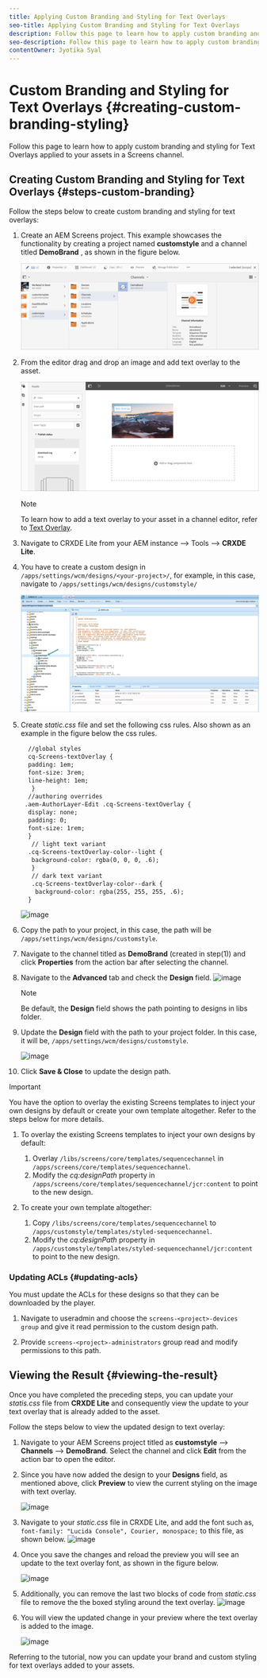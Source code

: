 ```yaml
---
title: Applying Custom Branding and Styling for Text Overlays
seo-title: Applying Custom Branding and Styling for Text Overlays
description: Follow this page to learn how to apply custom branding and styling for Text Overlays.
seo-description: Follow this page to learn how to apply custom branding and styling for Text Overlays.
contentOwner: Jyotika Syal
---
```


# Custom Branding and Styling for Text Overlays {#creating-custom-branding-styling}

Follow this page to learn how to apply custom branding and styling for Text Overlays applied to your assets in a Screens channel.

## Creating Custom Branding and Styling for Text Overlays {#steps-custom-branding}

Follow the steps below to create custom branding and styling for text overlays:

1. Create an AEM Screens project. This example showcases the functionality by creating a project named **customstyle** and a channel titled **DemoBrand** , as shown in the figure below.

    ![image](/help/user-guide/assets/custom-brand/custom-brand1.png)

1. From the editor drag and drop an image and add text overlay to the asset.

   ![image](/help/user-guide/assets/custom-brand/custom-brand2.png)  

   >[!NOTE]
   >To learn how to add a text overlay to your asset in a channel editor, refer to [Text Overlay](/help/user-guide/text-overlay.md).
   
1. Navigate to CRXDE Lite from your AEM instance --> Tools --> **CRXDE Lite**.

1. You have to create a custom design in `/apps/settings/wcm/designs/<your-project>/`, for example, in this case, navigate to `/apps/settings/wcm/designs/customstyle/`

   ![image](/help/user-guide/assets/custom-brand/custom-brand3.png)

1. Create *static.css* file and set the following css rules. Also shown as an example in the figure below the css rules.

   ```shell
     //global styles
     cq-Screens-textOverlay {
     padding: 1em;
     font-size: 3rem;
     line-height: 1em;
      }
     //authoring overrides
    .aem-AuthorLayer-Edit .cq-Screens-textOverlay {
     display: none;
     padding: 0;
     font-size: 1rem;
     }
      // light text variant
     .cq-Screens-textOverlay-color--light {
      background-color: rgba(0, 0, 0, .6);
      }
      // dark text variant
      .cq-Screens-textOverlay-color--dark {
       background-color: rgba(255, 255, 255, .6);
     }
    ```
   ![image](/help/user-guide/assets/custom-brand/custom-brand4.png)

1. Copy the path to your project, in this case, the path will be `/apps/settings/wcm/designs/customstyle`.

1. Navigate to the channel titled as **DemoBrand** (created in step(1)) and click **Properties** from the action bar after selecting the channel.

1. Navigate to the **Advanced** tab and check the **Design** field.
   ![image](/help/user-guide/assets/custom-brand/custom-brand5.png)

   >[!NOTE]
   >Be default, the **Design** field shows the path pointing to designs  in libs folder.

1. Update the **Design** field with the path to your project folder. In this case, it will be, `/apps/settings/wcm/designs/customstyle`.

   ![image](/help/user-guide/assets/custom-brand/custom-brand6.png)

1. Click **Save & Close** to update the design path.

>[!IMPORTANT]
> You have the option to overlay the existing Screens templates to inject your own designs by default or create your own template altogether. Refer to the steps below for more details.

1. To overlay the existing Screens templates to inject your own designs by default: 

    1. Overlay `/libs/screens/core/templates/sequencechannel` in `/apps/screens/core/templates/sequencechannel`.
    1. Modify the *cq:designPath* property in `/apps/screens/core/templates/sequencechannel/jcr:content` to point to the new design.

1. To create your own template altogether:
     1. Copy `/libs/screens/core/templates/sequencechannel` to `/apps/customstyle/templates/styled-sequencechannel`.
     1. Modify the *cq:designPath* property in `/apps/customstyle/templates/styled-sequencechannel/jcr:content` to point to the new design.
 

### Updating ACLs {#updating-acls}

You must update the ACLs for these designs so that they can be downloaded by the player.

1. Navigate to useradmin and choose the `screens-<project>-devices group` and give it read permission to the custom design path.

1. Provide `screens-<project>-administrators` group read and modify permissions to this path.

## Viewing the Result {#viewing-the-result}

Once you have completed the preceding steps, you can update your *statis.css* file from **CRXDE Lite** and consequently view the update to your text overlay that is already added to the asset.

Follow the steps below to view the updated design to text overlay:

1. Navigate to your AEM Screens project titled as **customstyle** --> **Channels** --> **DemoBrand**. Select the channel and click **Edit** from the action bar to open the editor.

1. Since you have now added the design to your **Designs** field, as mentioned above, click **Preview** to view the current styling on the image with text overlay.

   ![image](/help/user-guide/assets/custom-brand/custom-brand7.png)

1. Navigate to your *static.css* file in CRXDE Lite, and add the font such as, `font-family: "Lucida Console", Courier, monospace;` to this file, as shown below.
   ![image](/help/user-guide/assets/custom-brand/custom-brand8.png)

1. Once you save the changes and reload the preview you will see an update to the text overlay font, as shown in the figure below.

   ![image](/help/user-guide/assets/custom-brand/custom-brand9.png)

1. Additionally, you can remove the last two blocks of code from *static.css* file to remove the the boxed styling around the text overlay.
  ![image](/help/user-guide/assets/custom-brand/custom-brand10.png)

1. You will view the updated change in your preview where the text overlay is added to the image.

   ![image](/help/user-guide/assets/custom-brand/custom-brand11.png)

Referring to the tutorial, now you can update your brand and custom styling for text overlays added to your assets.









